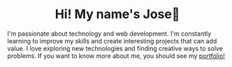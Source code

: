 <h1 align="center">Hi! My name's Jose👋</h1>
<p>
I'm passionate about technology and web development. I'm constantly learning to improve my skills and create interesting projects that can add value. I love exploring new technologies and finding creative ways to solve problems. If you want to know more about me, you should see my <a href="https://josegonz.netlify.app/" target="_blank">portfolio!</a>
</p>

